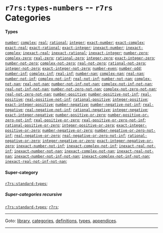 

<a id='category__r7rs__r7rs_3a_types-numbers'></a>

# `r7rs:types-numbers` -- `r7rs` Categories


#### Types

[`number`](../../r7rs/types/number.md#type__r7rs__number);
[`complex`](../../r7rs/types/complex.md#type__r7rs__complex);
[`real`](../../r7rs/types/real.md#type__r7rs__real);
[`rational`](../../r7rs/types/rational.md#type__r7rs__rational);
[`integer`](../../r7rs/types/integer.md#type__r7rs__integer);
[`exact-number`](../../r7rs/types/exact-number.md#type__r7rs__exact-number);
[`exact-complex`](../../r7rs/types/exact-complex.md#type__r7rs__exact-complex);
[`exact-real`](../../r7rs/types/exact-real.md#type__r7rs__exact-real);
[`exact-rational`](../../r7rs/types/exact-rational.md#type__r7rs__exact-rational);
[`exact-integer`](../../r7rs/types/exact-integer.md#type__r7rs__exact-integer);
[`inexact-number`](../../r7rs/types/inexact-number.md#type__r7rs__inexact-number);
[`inexact-complex`](../../r7rs/types/inexact-complex.md#type__r7rs__inexact-complex);
[`inexact-real`](../../r7rs/types/inexact-real.md#type__r7rs__inexact-real);
[`inexact-rational`](../../r7rs/types/inexact-rational.md#type__r7rs__inexact-rational);
[`inexact-integer`](../../r7rs/types/inexact-integer.md#type__r7rs__inexact-integer);
[`number-zero`](../../r7rs/types/number-zero.md#type__r7rs__number-zero);
[`complex-zero`](../../r7rs/types/complex-zero.md#type__r7rs__complex-zero);
[`real-zero`](../../r7rs/types/real-zero.md#type__r7rs__real-zero);
[`rational-zero`](../../r7rs/types/rational-zero.md#type__r7rs__rational-zero);
[`integer-zero`](../../r7rs/types/integer-zero.md#type__r7rs__integer-zero);
[`exact-integer-zero`](../../r7rs/types/exact-integer-zero.md#type__r7rs__exact-integer-zero);
[`number-not-zero`](../../r7rs/types/number-not-zero.md#type__r7rs__number-not-zero);
[`complex-not-zero`](../../r7rs/types/complex-not-zero.md#type__r7rs__complex-not-zero);
[`real-not-zero`](../../r7rs/types/real-not-zero.md#type__r7rs__real-not-zero);
[`rational-not-zero`](../../r7rs/types/rational-not-zero.md#type__r7rs__rational-not-zero);
[`integer-not-zero`](../../r7rs/types/integer-not-zero.md#type__r7rs__integer-not-zero);
[`exact-integer-not-zero`](../../r7rs/types/exact-integer-not-zero.md#type__r7rs__exact-integer-not-zero);
[`number-even`](../../r7rs/types/number-even.md#type__r7rs__number-even);
[`number-odd`](../../r7rs/types/number-odd.md#type__r7rs__number-odd);
[`number-inf`](../../r7rs/types/number-inf.md#type__r7rs__number-inf);
[`complex-inf`](../../r7rs/types/complex-inf.md#type__r7rs__complex-inf);
[`real-inf`](../../r7rs/types/real-inf.md#type__r7rs__real-inf);
[`number-nan`](../../r7rs/types/number-nan.md#type__r7rs__number-nan);
[`complex-nan`](../../r7rs/types/complex-nan.md#type__r7rs__complex-nan);
[`real-nan`](../../r7rs/types/real-nan.md#type__r7rs__real-nan);
[`number-not-inf`](../../r7rs/types/number-not-inf.md#type__r7rs__number-not-inf);
[`complex-not-inf`](../../r7rs/types/complex-not-inf.md#type__r7rs__complex-not-inf);
[`real-not-inf`](../../r7rs/types/real-not-inf.md#type__r7rs__real-not-inf);
[`number-not-nan`](../../r7rs/types/number-not-nan.md#type__r7rs__number-not-nan);
[`complex-not-nan`](../../r7rs/types/complex-not-nan.md#type__r7rs__complex-not-nan);
[`real-not-nan`](../../r7rs/types/real-not-nan.md#type__r7rs__real-not-nan);
[`number-not-inf-not-nan`](../../r7rs/types/number-not-inf-not-nan.md#type__r7rs__number-not-inf-not-nan);
[`complex-not-inf-not-nan`](../../r7rs/types/complex-not-inf-not-nan.md#type__r7rs__complex-not-inf-not-nan);
[`real-not-inf-not-nan`](../../r7rs/types/real-not-inf-not-nan.md#type__r7rs__real-not-inf-not-nan);
[`number-not-zero-not-nan`](../../r7rs/types/number-not-zero-not-nan.md#type__r7rs__number-not-zero-not-nan);
[`complex-not-zero-not-nan`](../../r7rs/types/complex-not-zero-not-nan.md#type__r7rs__complex-not-zero-not-nan);
[`real-not-zero-not-nan`](../../r7rs/types/real-not-zero-not-nan.md#type__r7rs__real-not-zero-not-nan);
[`number-positive`](../../r7rs/types/number-positive.md#type__r7rs__number-positive);
[`number-positive-not-inf`](../../r7rs/types/number-positive-not-inf.md#type__r7rs__number-positive-not-inf);
[`real-positive`](../../r7rs/types/real-positive.md#type__r7rs__real-positive);
[`real-positive-not-inf`](../../r7rs/types/real-positive-not-inf.md#type__r7rs__real-positive-not-inf);
[`rational-positive`](../../r7rs/types/rational-positive.md#type__r7rs__rational-positive);
[`integer-positive`](../../r7rs/types/integer-positive.md#type__r7rs__integer-positive);
[`exact-integer-positive`](../../r7rs/types/exact-integer-positive.md#type__r7rs__exact-integer-positive);
[`number-negative`](../../r7rs/types/number-negative.md#type__r7rs__number-negative);
[`number-negative-not-inf`](../../r7rs/types/number-negative-not-inf.md#type__r7rs__number-negative-not-inf);
[`real-negative`](../../r7rs/types/real-negative.md#type__r7rs__real-negative);
[`real-negative-not-inf`](../../r7rs/types/real-negative-not-inf.md#type__r7rs__real-negative-not-inf);
[`rational-negative`](../../r7rs/types/rational-negative.md#type__r7rs__rational-negative);
[`integer-negative`](../../r7rs/types/integer-negative.md#type__r7rs__integer-negative);
[`exact-integer-negative`](../../r7rs/types/exact-integer-negative.md#type__r7rs__exact-integer-negative);
[`number-positive-or-zero`](../../r7rs/types/number-positive-or-zero.md#type__r7rs__number-positive-or-zero);
[`number-positive-or-zero-not-inf`](../../r7rs/types/number-positive-or-zero-not-inf.md#type__r7rs__number-positive-or-zero-not-inf);
[`real-positive-or-zero`](../../r7rs/types/real-positive-or-zero.md#type__r7rs__real-positive-or-zero);
[`real-positive-or-zero-not-inf`](../../r7rs/types/real-positive-or-zero-not-inf.md#type__r7rs__real-positive-or-zero-not-inf);
[`rational-positive-or-zero`](../../r7rs/types/rational-positive-or-zero.md#type__r7rs__rational-positive-or-zero);
[`integer-positive-or-zero`](../../r7rs/types/integer-positive-or-zero.md#type__r7rs__integer-positive-or-zero);
[`exact-integer-positive-or-zero`](../../r7rs/types/exact-integer-positive-or-zero.md#type__r7rs__exact-integer-positive-or-zero);
[`number-negative-or-zero`](../../r7rs/types/number-negative-or-zero.md#type__r7rs__number-negative-or-zero);
[`number-negative-or-zero-not-inf`](../../r7rs/types/number-negative-or-zero-not-inf.md#type__r7rs__number-negative-or-zero-not-inf);
[`real-negative-or-zero`](../../r7rs/types/real-negative-or-zero.md#type__r7rs__real-negative-or-zero);
[`real-negative-or-zero-not-inf`](../../r7rs/types/real-negative-or-zero-not-inf.md#type__r7rs__real-negative-or-zero-not-inf);
[`rational-negative-or-zero`](../../r7rs/types/rational-negative-or-zero.md#type__r7rs__rational-negative-or-zero);
[`integer-negative-or-zero`](../../r7rs/types/integer-negative-or-zero.md#type__r7rs__integer-negative-or-zero);
[`exact-integer-negative-or-zero`](../../r7rs/types/exact-integer-negative-or-zero.md#type__r7rs__exact-integer-negative-or-zero);
[`inexact-number-not-inf`](../../r7rs/types/inexact-number-not-inf.md#type__r7rs__inexact-number-not-inf);
[`inexact-complex-not-inf`](../../r7rs/types/inexact-complex-not-inf.md#type__r7rs__inexact-complex-not-inf);
[`inexact-real-not-inf`](../../r7rs/types/inexact-real-not-inf.md#type__r7rs__inexact-real-not-inf);
[`inexact-number-not-nan`](../../r7rs/types/inexact-number-not-nan.md#type__r7rs__inexact-number-not-nan);
[`inexact-complex-not-nan`](../../r7rs/types/inexact-complex-not-nan.md#type__r7rs__inexact-complex-not-nan);
[`inexact-real-not-nan`](../../r7rs/types/inexact-real-not-nan.md#type__r7rs__inexact-real-not-nan);
[`inexact-number-not-inf-not-nan`](../../r7rs/types/inexact-number-not-inf-not-nan.md#type__r7rs__inexact-number-not-inf-not-nan);
[`inexact-complex-not-inf-not-nan`](../../r7rs/types/inexact-complex-not-inf-not-nan.md#type__r7rs__inexact-complex-not-inf-not-nan);
[`inexact-real-not-inf-not-nan`](../../r7rs/types/inexact-real-not-inf-not-nan.md#type__r7rs__inexact-real-not-inf-not-nan);


#### Super-category

[`r7rs:standard-types`](../../r7rs/categories/r7rs_3a_standard-types.md#category__r7rs__r7rs_3a_standard-types);


##### Super-categories recursive

[`r7rs:standard-types`](../../r7rs/categories/r7rs_3a_standard-types.md#category__r7rs__r7rs_3a_standard-types);
[`r7rs`](../../r7rs/categories/r7rs.md#category__r7rs__r7rs);

----

Goto: [library](../../r7rs/_index.md#library__r7rs), [categories](../../r7rs/categories/_index.md#toc__r7rs__categories), [definitions](../../r7rs/definitions/_index.md#toc__r7rs__definitions), [types](../../r7rs/types/_index.md#toc__r7rs__types), [appendices](../../r7rs/appendices/_index.md#toc__r7rs__appendices).

----

